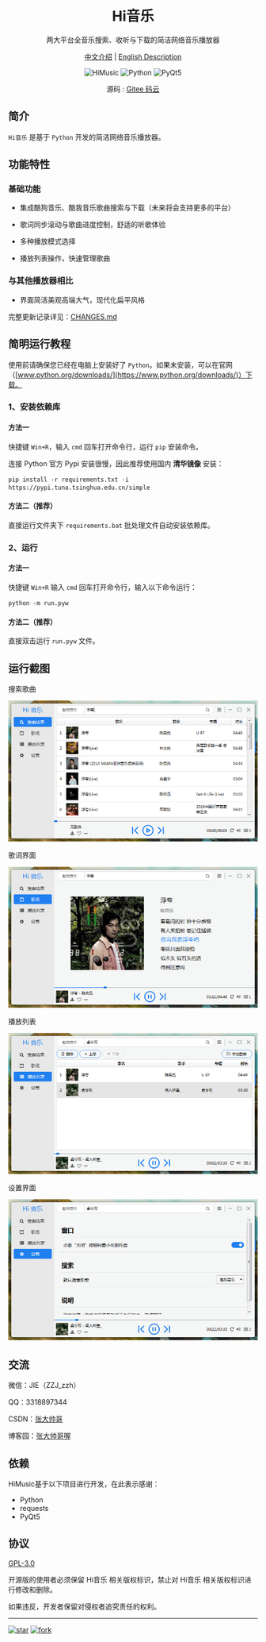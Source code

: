 <h1 align="center">Hi音乐</h1>

<p align="center">两大平台全音乐搜索、收听与下载的简洁网络音乐播放器</p>

<p align="center">
<a href="./README.md">中文介绍</a> |
<a href="./README_en.md">English Description</a> 
</p>


<p align="center">
	<img src="https://img.shields.io/badge/HiMusic-v0.1.0-important.svg" title="HiMusic" />
	<img src="https://img.shields.io/badge/Python-3.8+-blue.svg" title="Python" />
	<img src="https://img.shields.io/badge/PyQt-5.0+-brightgreen.svg" title="PyQt5" />
</p>

<p align="center">
	源码 :
	<a href="https://gitee.com/hi-jie/HiMusic">Gitee 码云</a>
</p>

## 简介

`Hi音乐` 是基于 `Python` 开发的简洁网络音乐播放器。

## 功能特性

### **基础功能**

- 集成酷狗音乐、酷我音乐歌曲搜索与下载（未来将会支持更多的平台）

- 歌词同步滚动与歌曲进度控制，舒适的听歌体验

- 多种播放模式选择

- 播放列表操作，快速管理歌曲

### **与其他播放器相比**

- 界面简洁美观高端大气，现代化扁平风格

完整更新记录详见：[CHANGES.md](CHANGES.md)

## 简明运行教程

使用前请确保您已经在电脑上安装好了 `Python`。如果未安装，可以在官网（[www.python.org/downloads/](https://www.python.org/downloads/)）下载。

### 1、安装依赖库

#### 方法一

快捷键 `Win+R`，输入 `cmd` 回车打开命令行，运行 `pip` 安装命令。

连接 Python 官方 Pypi 安装很慢，因此推荐使用国内 **清华镜像** 安装：

```batch
pip install -r requirements.txt -i https://pypi.tuna.tsinghua.edu.cn/simple
```

#### 方法二（推荐）

直接运行文件夹下 `requirements.bat` 批处理文件自动安装依赖库。

### 2、运行

#### 方法一

快捷键 `Win+R` 输入 `cmd` 回车打开命令行，输入以下命令运行：

```batch
python -m run.pyw
```

#### 方法二（推荐）

直接双击运行 `run.pyw` 文件。

## 运行截图

搜索歌曲

![搜索歌曲](/screenshots/search_results.png)

歌词界面

![歌词界面](/screenshots/lrcs.png)

播放列表

![播放列表](/screenshots/playlist.png)

设置界面

![设置界面](/screenshots/settings.png)

## 交流

微信：JIE（ZZJ_zzh）

QQ：3318897344

CSDN：[张大帅哥](https://blog.csdn.net/weixin_48448842?type=blog)

博客园：[张大帅哥喔](https://www.cnblogs.com/hi-jie/)

## 依赖

HiMusic基于以下项目进行开发，在此表示感谢：

- Python
- requests
- PyQt5

## 协议

<a href="./LICENSE">GPL-3.0</a>

开源版的使用者必须保留 Hi音乐 相关版权标识，禁止对 Hi音乐 相关版权标识进行修改和删除。

如果违反，开发者保留对侵权者追究责任的权利。

---

[![star](https://gitee.com/hi-jie/himusic/badge/star.svg?theme=dark)](https://gitee.com/hi-jie/himusic)
[![fork](https://gitee.com/hi-jie/himusic/badge/fork.svg?theme=dark)](https://gitee.com/hi-jie/himusic)